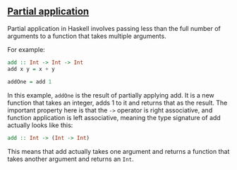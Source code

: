 ## [Partial application](https://wiki.haskell.org/Partial_application)

Partial application in Haskell involves passing less than the full number of arguments to a function that takes multiple arguments.

For example:

```haskell
add :: Int -> Int -> Int
add x y = x + y
 
addOne = add 1
```

In this example, `addOne` is the result of partially applying add. It is a new function that takes an integer, adds 1 to it and returns that as the result. The important property here is that the `->` operator is right associative, and function application is left associative, meaning the type signature of add actually looks like this:

```haskell
add :: Int -> (Int -> Int)
```

This means that add actually takes one argument and returns a function that takes another argument and returns an `Int`. 
